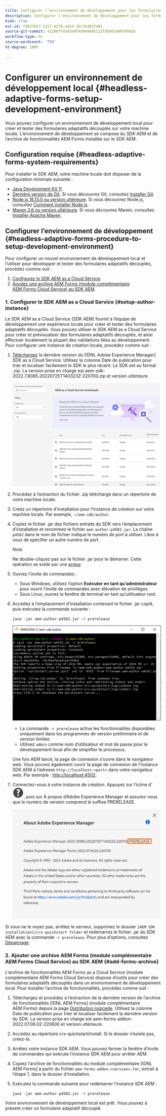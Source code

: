 ```yaml
---
title: Configurer l’environnement de développement pour les formulaires adaptatifs découplés AEM
description: Configurer l’environnement de développement pour les formulaires adaptatifs découplés AEM
hide: true
exl-id: fd92f057-1217-42f8-a454-1bc7e3827e01
source-git-commit: 41286ff4303e0f4d404deb113fd59d1499768da5
workflow-type: ht
source-wordcount: '758'
ht-degree: 100%

---
```



# Configurer un environnement de développement local {#headless-adaptive-forms-setup-development-environment}

Vous pouvez configurer un environnement de développement local pour créer et tester des formulaires adaptatifs découplés sur votre machine locale. L’environnement de développement se compose du SDK AEM et de l’archive de fonctionnalités AEM Forms installée sur le SDK AEM.
<!--
 After a Headless adaptive form or related assets are ready on the local development environment, you can deploy the Headless adaptive form application to your publishing environment. -- >

You require knowledge to build application using react, Git, and Maven to use Headless adaptive forms.

<!-- 

### Download the latest version of AEM as a Cloud Service SDK or Forms feature archive (AEM Forms add-on) from Software Distribution {#software-distribution}

To download the supported version of Adobe Experience Manager as a Cloud Service SDK or Forms feature archive (AEM Forms add-on):

1. Log in to [Software Distribution](https://experience.adobe.com/#/downloads) portal with your Adobe ID.

    >[!NOTE]
    >
    > Your Adobe Organization must be provisioned for AEM as a Cloud Service to download the AEM as a Cloud Service SDK.

1. Navigate to the **[!UICONTROL AEM as a Cloud Service]** tab.
1. Sort by published date in descending order.
1. Click on the latest Adobe Experience Manager as a Cloud Service SDK or Forms feature archive (AEM Forms add-on).
1. Review and accept the EULA. Tap the **[!UICONTROL Download]** button. -->

## Configuration requise {#headless-adaptive-forms-system-requirements}

Pour installer le SDK AEM, votre machine locale doit disposer de la configuration minimale suivante :

* [Java Development Kit 11](https://experience.adobe.com/#/downloads/content/software-distribution/en/general.html?1_group.propertyvalues.property=.%2Fjcr%3Acontent%2Fmetadata%2Fdc%3AsoftwareType&amp;1_group.propertyvalues.operation=equals&amp;1_group.propertyvalues.0_values=software-type%3Atooling&amp;fulltext=Oracle%7E+JDK%7E+11%7E&amp;orderby=%40jcr%3Acontent%2Fjcr%3AlastModified&amp;orderby.sort=desc&amp;layout=list&amp;p.offset=0&amp;p.limit=14).
* [Dernière version de Git](https://git-scm.com/downloads). Si vous découvrez Git, consultez [Installer Git](https://git-scm.com/book/en/v2/Getting-Started-Installing-Git).
* [Node.js 16.13.0 ou version ultérieure](https://nodejs.org/en/download/). Si vous découvrez Node.js, consultez [Comment installer Node.js](https://nodejs.dev/en/learn/how-to-install-nodejs).
* [Maven 3.6 ou version ultérieure](https://maven.apache.org/download.cgi). Si vous découvrez Maven, consultez [Installer Apache Maven](https://maven.apache.org/install.html).

## Configurer l’environnement de développement {#headless-adaptive-forms-procedure-to-setup-development-environment}

Pour configurer un nouvel environnement de développement local et l’utiliser pour développer et tester des formulaires adaptatifs découplés, procédez comme suit :

1. [Configurez le SDK AEM as a Cloud Service](#setup-author-instance).
1. [Ajoutez une archive AEM Forms (module complémentaire AEM Forms Cloud Service) au SDK AEM](#add-forms-archive).

<!--

1. (Optional) [Add Forms-specific users to your local Author instance](#configure-users-and-permissions).
1. (Optional) Install [Adaptive forms builder extension for Microsoft Visual Studio Code](#microsoft-visual-studio-code-extension-for-headless-adaptive-forms). 

-->

### 1. Configurer le SDK AEM as a Cloud Service {#setup-author-instance}

Le SDK AEM as a Cloud Service (SDK AEM) fournit à l’équipe de développement une expérience locale pour créer et tester des formulaires adaptatifs découplés. Vous pouvez utiliser le SDK AEM as a Cloud Service pour créer et prévisualiser des formulaires adaptatifs découplés, et ainsi effectuer localement la plupart des validations liées au développement. Pour configurer une instance de création locale, procédez comme suit :

1. [Téléchargez](https://experience.adobe.com/#/downloads/content/software-distribution/en/aemcloud.html?lang=fr) la dernière version du [!DNL Adobe Experience Manager] SDK as a Cloud Service. Utilisez la colonne Date de publication pour trier et localiser facilement le SDK le plus récent.
Le SDK est au format .zip. La version prise en charge est aem-sdk-2022.7.8085.20220725T140323Z-220700.zip et version ultérieure.

   ![Télécharger le SDK AEM Cloud Service à partir du portail de distribution de logiciels](assets/software-distribution.png)


1. Procédez à l’extraction du fichier .zip téléchargé dans un répertoire de votre machine locale.
1. Créez un répertoire d’installation pour l’instance de création sur votre machine locale. Par exemple, `~/aem-sdk/author`.
1. Copiez le fichier .jar des fichiers extraits du SDK vers l’emplacement d’installation et renommez le fichier `aem-author-p4502.jar`. La chaîne `p4502` dans le nom de fichier indique le numéro de port à utiliser. Libre à vous de spécifier un autre numéro de port.

   >[!NOTE]
   >
   > Ne double-cliquez pas sur le fichier .jar pour le démarrer. Cette opération se solde par une [erreur](https://experienceleague.adobe.com/docs/experience-manager-learn/cloud-service/local-development-environment-set-up/aem-runtime.html?lang=fr#troubleshooting-double-click).

1. Ouvrez l’invite de commandes :
   * Sous Windows, utilisez l’option **Exécuter en tant qu’administrateur** pour ouvrir l’invite de commandes avec élévation de privilèges.
   * Sous Linux, ouvrez la fenêtre de terminal en tant qu’utilisateur root.

1. Accédez à l’emplacement d’installation contenant le fichier .jar copié, puis exécutez la commande suivante :

   `java -jar aem-author-p4502.jar -r prerelease`

   ![Télécharger le SDK AEM Cloud Service à partir du portail de distribution de logiciels](assets/install-sdk.png)

   * La commande `-r prerelease` active les fonctionnalités disponibles uniquement dans les programmes de version préliminaire et de version limitée.
   * Utilisez `admin` comme nom d’utilisateur et mot de passe pour le développement local afin de simplifier le processus.

   Une fois AEM lancé, la page de connexion s’ouvre dans le navigateur web. Vous pouvez également ouvrir la page de connexion de l’instance SDK AEM à l’adresse `http://localhost:<port>` dans votre navigateur web. Par exemple : [http://localhost:4502](http://localhost:4502).

1. Connectez-vous à votre instance de création. Appuyez sur l’icône d’![aide](/help/assets/Help-icon.svg), puis sur À propos d’Adobe Experience Manager et assurez-vous que le numéro de version comprend le suffixe PRERELEASE.

   ![aide](/help/assets/prerelease.png)

Si vous ne le voyez pas, arrêtez le serveur, supprimez le dossier `[AEM SDK installation]/crx-quickstart folder` et redémarrez le fichier .jar du SDK AEM avec la commande `-r prerelease`. Pour plus d’options, consultez [Dépannage](/help/troubleshooting.md).

### 2. Ajouter une archive AEM Forms (module complémentaire AEM Forms Cloud Service) au SDK AEM {#add-forms-archive}

L’archive de fonctionnalités AEM Forms as a Cloud Service (module complémentaire AEM Forms Cloud Service) dispose d’outils pour créer des formulaires adaptatifs découplés dans un environnement de développement local. Pour installer l’archive de fonctionnalités, procédez comme suit :

1. Téléchargez et procédez à l’extraction de la dernière version de l’archive de fonctionnalités [!DNL AEM Forms] (module complémentaire AEM Forms) depuis la page [Distribution logicielle](https://experience.adobe.com/#/downloads/content/software-distribution/en/aemcloud.html?fulltext=AEM*+Forms*+add*+on*&amp;orderby=%40jcr%3Acontent%2Fjcr%3AlastModified&amp;orderby.sort=desc&amp;layout=list&amp;p.offset=0&amp;p.limit=20). Utilisez la colonne Date de publication pour trier et localiser facilement la dernière version du SDK. La version prise en charge est aem-forms-addon-2022.07.06.02-220600 et version ultérieure.

1. Accédez au répertoire crx-quickstart/install. Si le dossier n’existe pas, créez-le.
1. Arrêtez votre instance SDK AEM. Vous pouvez fermer la fenêtre d’invite de commandes qui exécute l’instance SDK AEM pour arrêter AEM.
1. Copiez l’archive de fonctionnalités du module complémentaire [!DNL AEM Forms] à partir du fichier `aem-forms-addon-<version>.far`, extrait à l’étape 1, dans le dossier d’installation.
1. Exécutez la commande suivante pour redémarrer l’instance SDK AEM :

   `java -jar aem-author-p4502.jar -r prerelease`

<!-- 

### 3. (Optional) Configure users and permissions {#configure-users-and-permissions}

Create seperate user accounts for Form Developer, Form Practitioner, and end users. These account help you test Headless adaptive forms for various types of users. To create a user account and add roles to the account:

1. Login to your AEM SDK instance.
1. Go to Tools > Security > Users and tap Create. The Create New User wizard opens.
1. In the details tab, specify an ID and Password. All other fields are optional. It is recommended to provide name and an email address.
1. In the Groups tab, search and select user-groups for a user depending on their role. The table below lists all types of users and pre-defined groups for each type of forms users based on their role:
  
    | User Type | AEM Group |
    |---|---|
    | Form developer | [!DNL forms-users] (AEM Forms Users), [!DNL template-authors], [!DNL workflow-users], [!DNL workflow-editors], and [!DNL fdm-authors]  |
    | Customer Experience Lead or UX Designer| [!DNL forms-users], [!DNL template-authors]|
    | AEM administrator | [!DNL aem-administrators], [!DNL fd-administrators] |
    | End user| When a user must log in to view and submit an Adaptive Form, add such users to [!DNL forms-users] group. </br> When no user authentication is required to access Adaptive Forms, do not assign any group to such users.|

<!-- ### 4. (Optional) Install Visual Studio Code extension for Headless adaptive forms {#microsoft-visual-studio-code-extension-for-headless-adaptive-forms}

You can use any IDE for developing Headless adaptive forms. Adobe provides an extension for Microsoft&reg;reg; Visual Studio Code to make it easier for you to navigate structure and develop Headless adaptive forms. The extension adds adaptive forms related IntelliSense capabilities and helps auto-complete Headless adaptive forms JSON syntax. It also adds a panel, titled Forms Tree, to help navigate structure of Headless adaptive form. To use the extension: 

1. Ensure [Microsoft Visual Studio Code 1.62.0 or later](https://code.visualstudio.com/docs/supporting/FAQ#_how-do-i-find-the-version) is installed. If you have an older version or no version installed, download the latest version from [Microsoft Website](https://code.visualstudio.com/docs/setup/setup-overview)
   >[!NOTE]
   >
   >
   > To use Visual Studio from command line on macOS, see [Launching from the command line](https://code.visualstudio.com/docs/setup/mac#_launching-from-the-command-line).

1. Download the [Adaptive forms builder extension](/help/assets/adaptive-form-builder-0.12.0.vsix).

1. Navigate the directory containing the *adaptive-form-builder-[version].vsix* file.

1. Run the following command or see [Install from a VSIX](https://code.visualstudio.com/docs/editor/extension-marketplace#_install-from-a-vsix) article for detailed instructions to install a Visual Studio Code extension from a VSIX file:

    `code -–install-extension adaptive-form-builder-[version].vsix`

    </br> Replace the [version] with actual version of the extension. For example, `code -–install-extension adaptive-form-builder-0.12.0.vsix`

    </br> 

    ![Installing extension](/help/assets/install-extension.png)

<!-- ## Create and setup a react app

Adaptive forms renderer component is a react based component. It requires a react app to run and render a Headless adaptive form. To create and setup react app:

1. Open terminal in Visual Studio code and run the following command to create a react app and installs all related dependencies:

    ```shell
    npx create-react-app [react-app-name] --scripts-version 4.0.3 --template typescript
    ```

    Where [react-app-name] represents name of the project, script version is 4.0.3, and template of type typescript. For example, the following command creates a react app named *headless-forms-demo*.

    ```shell
    npx create-react-app headless-forms-demo --scripts-version 4.0.3 --template typescript
    ```

    It may take some time to create the react app and install all the dependencies. The command creates an empty react app with latest version of react and react-dom dependencies. It does not have any artifacts related to adaptive forms renderer component.

1. Adaptive forms renderer component is based on react spectrum and requires react 16.0.0 and react-dom 16.0.0. To install react 16.0.0 and related dependencies:
    1. Open the Visual Studio code terminal Window or command prompt.
    1. Navigate to the directory of react project.  
    1. Run the following command:

        ```shell
        npm install --save react@16.0.0 react-dom@16.14.0 -force
        ```

1. Run the following command to install adaptive forms renderer component related dependencies:

    ```shell
    npm i --save @aemforms/forms-super-component @aemforms/forms-react-core-components @aemforms/forms-super-component @adobe/react-spectrum @react/react-spectrum
    ```

<!-- 1. Install dependencies for adaptive forms renderer component. Packages for these dependencies are available in Adobe Artifactory. To authenticate with Adobe Artifactory and install dependencies for adaptive forms renderer component:

    1. Create environment variables ARTIFACTORY_USER and ARTIFACTORY_API_TOKEN. The ARTIFACTORY_USER stores Adobe LDAP username and ARTIFACTORY_API_TOKEN stores your [Adobe Artifactory token](https://wiki.corp.adobe.com/display/Artifactory/API+Keys)

    1. Run the following command to set NPM_TOKEN and NPM_EMAIL tokens:

        ```shell

        auth=$(curl -s -u${ARTIFACTORY_USER}:${ARTIFACTORY_API_TOKEN} https://artifactory.corp.adobe.com/artifactory/api/npm/auth)
        export NPM_TOKEN=$(echo "${auth}" | grep "_auth" | awk -F " " '{ print $3 }')
        export NPM_EMAIL=$(echo "${auth}" | grep "email" | awk -F " " '{ print $3 }')
        ```

        These tokens are required to communicated with Adobe Artifactory.

    1. Create a .npmrc file in the react project.

        ![.npmrc file](/help/assets/npmrc.png)

    1. Add the following code to the file:

        ```shell
        @aemforms:registry=https://artifactory.corp.adobe.com/artifactory/api/npm/npm-aem-release/
        @react:registry=https://artifactory.corp.adobe.com/artifactory/api/npm/npm-react-release/
        @quarry:registry=https://artifactory.corp.adobe.com/artifactory/api/npm/npm-adobe-release-local/
        //artifactory.corp.adobe.com/artifactory/api/npm/npm-adobe-release-loca/:_auth=${NPM_TOKEN}
        //artifactory.corp.adobe.com/artifactory/api/npm/npm-aem-release/:_auth=${NPM_TOKEN}
        //artifactory.corp.adobe.com/artifactory/api/npm/npm-react-release/:_auth=${NPM_TOKEN}
        _auth=${NPM_TOKEN}
        email=${NPM_EMAIL}
        always-auth=true
        ```

        It defines the antifactory repositories to use for Headless adaptive forms, react, and quarry related scope.
    1. Run the following command to install adaptive forms renderer component related dependencies:

    ```shell
    npm i --save @aemforms/crispr-react-bindings @aemforms/crispr-react-core-components @adobe/react-spectrum @react/react-spectrum
    ```
 
-->
Votre environnement de développement local est prêt. Vous pouvez à présent créer un formulaire adaptatif découplé.
